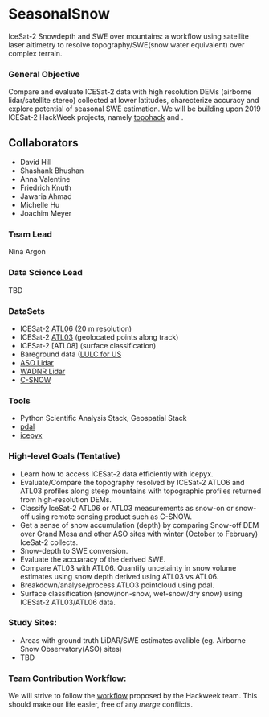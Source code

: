 # SeasonalSnow
IceSat-2 Snowdepth and SWE over mountains: a workflow using satellite laser altimetry to resolve topography/SWE(snow water equivalent) over complex terrain.

### General Objective
Compare and evaluate ICESat-2 data with high resolution DEMs (airborne lidar/satellite stereo) collected at lower latitudes, charecterize accuracy and explore potential of seasonal SWE estimation. We will be building upon 2019 ICESat-2 HackWeek projects, namely [topohack](https://github.com/ICESAT-2HackWeek/topohack) and []().

## Collaborators
- David Hill
- Shashank Bhushan
- Anna Valentine
- Friedrich Knuth
- Jawaria Ahmad
- Michelle Hu
- Joachim Meyer

### Team Lead 
Nina Argon

### Data Science Lead
TBD 

### DataSets
- ICESat-2 [ATL06](https://nsidc.org/data/atl06?qt-data_set_tabs=3#qt-data_set_tabs) (20 m resolution)
- ICESat-2 [ATL03](https://nsidc.org/data/atl03) (geolocated points along track)
- ICESat-2 [ATL08] (surface classification)
- Bareground data ([LULC for US](https://www.mrlc.gov/data/legends/national-land-cover-database-2011-nlcd2011-legend) 
- [ASO Lidar](https://nsidc.org/data/aso)
- [WADNR Lidar](http://lidarportal.dnr.wa.gov/)
- [C-SNOW](https://ees.kuleuven.be/apps/project-c-snow-data/)

### Tools
- Python Scientific Analysis Stack, Geospatial Stack
- [pdal](https://pdal.io/)
- [icepyx](https://github.com/icesat2py/icepyx)

### High-level Goals (Tentative)
- Learn how to access ICESat-2 data efficiently with icepyx.
- Evaluate/Compare the topography resolved by ICESat-2 ATLO6 and ATL03 profiles along steep mountains with topographic profiles returned from high-resolution DEMs.
- Classify IceSat-2 ATL06 or ATL03 measurements as snow-on or snow-off using remote sensing product such as C-SNOW.
- Get a sense of snow accumulation (depth) by comparing Snow-off DEM over Grand Mesa and other ASO sites with winter (October to February) IceSat-2 collects.
- Snow-depth to SWE conversion.
- Evaluate the accuaracy of the derived SWE.
- Compare ATL03 with ATL06. Quantify uncetainty in snow volume estimates using snow depth derived using ATL03 vs ATL06.
- Breakdown/analyse/process ATLO3 pointcloud using pdal.
- Surface classification (snow/non-snow, wet-snow/dry snow) using ICESat-2 ATL03/ATL06 data.

### Study Sites:
- Areas with ground truth LiDAR/SWE estimates avalible (eg. Airborne Snow Observatory(ASO) sites)
- TBD

### Team Contribution Workflow:
We will strive to follow the [workflow](https://icesat-2hackweek.github.io/learning-resources/projects/example_workflow/) proposed by the Hackweek team. This should make our life easier, free of any *merge* conflicts.
